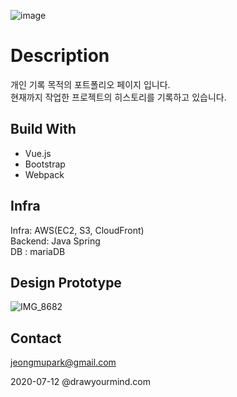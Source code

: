 ![image](https://user-images.githubusercontent.com/18201794/107038232-8f187c00-67ff-11eb-8fa0-9a6e11da2bdb.png)  
# Description  
개인 기록 목적의 포트폴리오 페이지 입니다.  
현재까지 작업한 프로젝트의 히스토리를 기록하고 있습니다.  

## Build With
- Vue.js
- Bootstrap
- Webpack

## Infra
Infra: AWS(EC2, S3, CloudFront)  
Backend: Java Spring   
DB : mariaDB  

## Design Prototype
![IMG_8682](https://user-images.githubusercontent.com/18201794/220590859-b486d97f-8ece-46ff-a1b6-0058770ac9b7.JPG)

## Contact  
jeongmupark@gmail.com  

2020-07-12 @drawyourmind.com
